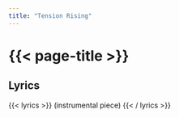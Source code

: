 ```yaml
---
title: "Tension Rising"
---
```

# {{< page-title >}}

## Lyrics
{{< lyrics >}}
(instrumental piece)
{{< / lyrics >}}
